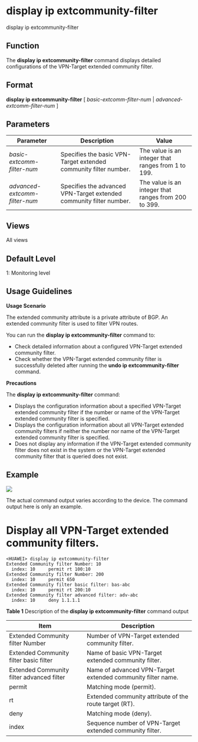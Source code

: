 display ip extcommunity-filter
==============================

display ip extcommunity-filter

Function
--------

The **display ip extcommunity-filter** command displays detailed configurations of the VPN-Target extended community filter.



Format
------

**display ip extcommunity-filter** [ *basic-extcomm-filter-num* | *advanced-extcomm-filter-num* ]



Parameters
----------

| Parameter | Description | Value |
| --- | --- | --- |
| *basic-extcomm-filter-num* | Specifies the basic VPN-Target extended community filter number. | The value is an integer that ranges from 1 to 199. |
| *advanced-extcomm-filter-num* | Specifies the advanced VPN-Target extended community filter number. | The value is an integer that ranges from 200 to 399. |




Views
-----

All views



Default Level
-------------

1: Monitoring level



Usage Guidelines
----------------

**Usage Scenario**

The extended community attribute is a private attribute of BGP. An extended community filter is used to filter VPN routes.

You can run the
**display ip extcommunity-filter** command to:

* Check detailed information about a configured VPN-Target extended community filter.
* Check whether the VPN-Target extended community filter is successfully deleted after running the **undo ip extcommunity-filter** command.

**Precautions**

The **display ip extcommunity-filter** command:

* Displays the configuration information about a specified VPN-Target extended community filter if the number or name of the VPN-Target extended community filter is specified.
* Displays the configuration information about all VPN-Target extended community filters if neither the number nor name of the VPN-Target extended community filter is specified.
* Does not display any information if the VPN-Target extended community filter does not exist in the system or the VPN-Target extended community filter that is queried does not exist.



Example
-------

![](../public_sys-resources/note_3.0-en-us.png)
 

The actual command output varies according to the device. The command output here is only an example.



# Display all VPN-Target extended community filters.
```
<HUAWEI> display ip extcommunity-filter
Extended Community filter Number: 10
  index: 10     permit rt 100:10
Extended Community filter Number: 200
  index: 10     permit 650
Extended Community filter basic filter: bas-abc
  index: 10     permit rt 200:10
Extended Community filter advanced filter: adv-abc
  index: 10     deny 1.1.1.1

```


**Table 1** Description of the
**display ip extcommunity-filter** command output

| Item | Description |
| --- | --- |
| Extended Community filter Number | Number of VPN-Target extended community filter. |
| Extended Community filter basic filter | Name of basic VPN-Target extended community filter. |
| Extended Community filter advanced filter | Name of advanced VPN-Target extended community filter name. |
| permit | Matching mode (permit). |
| rt | Extended community attribute of the route target (RT). |
| deny | Matching mode (deny). |
| index | Sequence number of VPN-Target extended community filter. |
